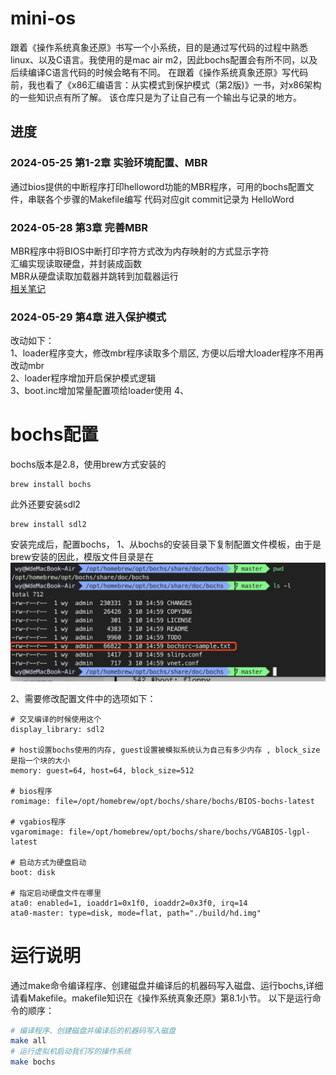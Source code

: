 # mini-os
跟着《操作系统真象还原》书写一个小系统，目的是通过写代码的过程中熟悉linux、以及C语言。我使用的是mac air m2，因此bochs配置会有所不同，以及后续编译C语言代码的时候会略有不同。
在跟着《操作系统真象还原》写代码前，我也看了《x86汇编语言：从实模式到保护模式（第2版)》一书，对x86架构的一些知识点有所了解。
该仓库只是为了让自己有一个输出与记录的地方。


## 进度
### 2024-05-25  第1-2章 实验环境配置、MBR
通过bios提供的中断程序打印helloword功能的MBR程序，可用的bochs配置文件，串联各个步骤的Makefile编写
代码对应git commit记录为  HelloWord

### 2024-05-28  第3章 完善MBR
MBR程序中将BIOS中断打印字符方式改为内存映射的方式显示字符  
汇编实现读取硬盘，并封装成函数  
MBR从硬盘读取加载器并跳转到加载器运行  
  [相关笔记](note/loader.md)

### 2024-05-29 第4章 进入保护模式
改动如下：  
1、loader程序变大，修改mbr程序读取多个扇区, 方便以后增大loader程序不用再改动mbr  
2、loader程序增加开启保护模式逻辑  
3、boot.inc增加常量配置项给loader使用
4、


# bochs配置

bochs版本是2.8，使用brew方式安装的
```shell
brew install bochs
```
此外还要安装sdl2
```shell
brew install sdl2
```
安装完成后，配置bochs，
1、从bochs的安装目录下复制配置文件模板，由于是brew安装的因此，模版文件目录是在
![img.png](note/img/bochs-sample.png)


2、需要修改配置文件中的选项如下：
```
# 交叉编译的时候使用这个
display_library: sdl2

# host设置bochs使用的内存, guest设置被模拟系统认为自己有多少内存 , block_size是指一个块的大小
memory: guest=64, host=64, block_size=512

# bios程序
romimage: file=/opt/homebrew/opt/bochs/share/bochs/BIOS-bochs-latest

# vgabios程序
vgaromimage: file=/opt/homebrew/opt/bochs/share/bochs/VGABIOS-lgpl-latest

# 启动方式为硬盘启动
boot: disk

# 指定启动硬盘文件在哪里
ata0: enabled=1, ioaddr1=0x1f0, ioaddr2=0x3f0, irq=14
ata0-master: type=disk, mode=flat, path="./build/hd.img"
```


# 运行说明
通过make命令编译程序、创建磁盘并编译后的机器码写入磁盘、运行bochs,详细请看Makefile。makefile知识在《操作系统真象还原》第8.1小节。
以下是运行命令的顺序：
```bash
# 编译程序、创建磁盘并编译后的机器码写入磁盘
make all
# 运行虚拟机启动我们写的操作系统
make bochs
```